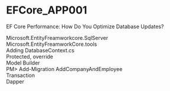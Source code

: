 # EFCore_APP001
EF Core Performance: How Do You Optimize Database Updates?

Microsoft.EntityFreamworkcore.SqlServer <br>
Microsoft.EntityFreamworkCore.tools <br>
Adding DatabaseContext.cs <br>
Protected, override <br>
Model Builder <br>
PM> Add-Migration AddCompanyAndEmployee <br>
Transaction <br>
Dapper <br>
